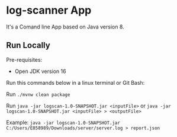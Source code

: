 # log-scanner App

It's a Comand line App based on Java version 8.


## Run Locally
Pre-requisites:
  - Open JDK version 16 
  
Run this commands below in a linux terminal or Git Bash:

Run `./mvnw clean package`

Run `java -jar logscan-1.0-SNAPSHOT.jar <inputFile>` or `java -jar logscan-1.0-SNAPSHOT.jar <inputFile> > <outputFile>`

Example: `java -jar logscan-1.0-SNAPSHOT.jar C:/Users/E858989/Downloads/server/server.log > report.json`
